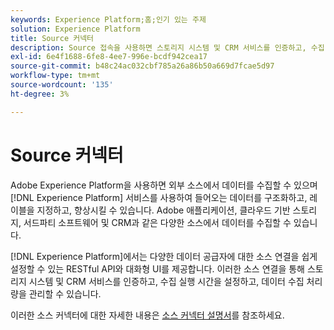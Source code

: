 ```yaml
---
keywords: Experience Platform;홈;인기 있는 주제
solution: Experience Platform
title: Source 커넥터
description: Source 접속을 사용하면 스토리지 시스템 및 CRM 서비스를 인증하고, 수집 실행 시간을 설정하고, 데이터 수집 처리량을 관리할 수 있습니다.
exl-id: 6e4f1688-6fe8-4ee7-996e-bcdf942cea17
source-git-commit: b48c24ac032cbf785a26a86b50a669d7fcae5d97
workflow-type: tm+mt
source-wordcount: '135'
ht-degree: 3%

---
```


# Source 커넥터

Adobe Experience Platform을 사용하면 외부 소스에서 데이터를 수집할 수 있으며 [!DNL Experience Platform] 서비스를 사용하여 들어오는 데이터를 구조화하고, 레이블을 지정하고, 향상시킬 수 있습니다. Adobe 애플리케이션, 클라우드 기반 스토리지, 서드파티 소프트웨어 및 CRM과 같은 다양한 소스에서 데이터를 수집할 수 있습니다.

[!DNL Experience Platform]에서는 다양한 데이터 공급자에 대한 소스 연결을 쉽게 설정할 수 있는 RESTful API와 대화형 UI를 제공합니다. 이러한 소스 연결을 통해 스토리지 시스템 및 CRM 서비스를 인증하고, 수집 실행 시간을 설정하고, 데이터 수집 처리량을 관리할 수 있습니다.

이러한 소스 커넥터에 대한 자세한 내용은 [소스 커넥터 설명서](../sources/home.md)를 참조하세요.
